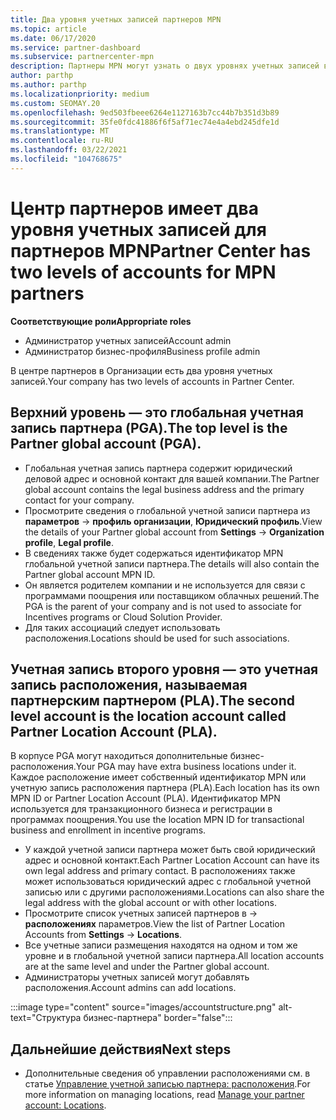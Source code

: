 ```yaml
---
title: Два уровня учетных записей партнеров MPN
ms.topic: article
ms.date: 06/17/2020
ms.service: partner-dashboard
ms.subservice: partnercenter-mpn
description: Партнеры MPN могут узнать о двух уровнях учетных записей в центре партнеров, о глобальной учетной записи партнера (PGA) и учетной записи расположения партнеров (PLA).
author: parthp
ms.author: parthp
ms.localizationpriority: medium
ms.custom: SEOMAY.20
ms.openlocfilehash: 9ed503fbeee6264e1127163b7cc44b7b351d3b89
ms.sourcegitcommit: 35fe0fdc41886f6f5af71ec74e4a4ebd245dfe1d
ms.translationtype: MT
ms.contentlocale: ru-RU
ms.lasthandoff: 03/22/2021
ms.locfileid: "104768675"
---
```

# <a name="partner-center-has-two-levels-of-accounts-for-mpn-partners"></a><span data-ttu-id="ab02d-103">Центр партнеров имеет два уровня учетных записей для партнеров MPN</span><span class="sxs-lookup"><span data-stu-id="ab02d-103">Partner Center has two levels of accounts for MPN partners</span></span>


<span data-ttu-id="ab02d-104">**Соответствующие роли**</span><span class="sxs-lookup"><span data-stu-id="ab02d-104">**Appropriate roles**</span></span>

- <span data-ttu-id="ab02d-105">Администратор учетных записей</span><span class="sxs-lookup"><span data-stu-id="ab02d-105">Account admin</span></span>
- <span data-ttu-id="ab02d-106">Администратор бизнес-профиля</span><span class="sxs-lookup"><span data-stu-id="ab02d-106">Business profile admin</span></span>


<span data-ttu-id="ab02d-107">В центре партнеров в Организации есть два уровня учетных записей.</span><span class="sxs-lookup"><span data-stu-id="ab02d-107">Your company has two levels of accounts in Partner Center.</span></span>

## <a name="the-top-level-is-the-partner-global-account-pga"></a><span data-ttu-id="ab02d-108">Верхний уровень — это глобальная учетная запись партнера (PGA).</span><span class="sxs-lookup"><span data-stu-id="ab02d-108">The top level is the Partner global account (PGA).</span></span>

- <span data-ttu-id="ab02d-109">Глобальная учетная запись партнера содержит юридический деловой адрес и основной контакт для вашей компании.</span><span class="sxs-lookup"><span data-stu-id="ab02d-109">The Partner global account contains the legal business address and the primary contact for your company.</span></span> 
- <span data-ttu-id="ab02d-110">Просмотрите сведения о глобальной учетной записи партнера из **параметров**  ->  **профиль организации**, **Юридический профиль**.</span><span class="sxs-lookup"><span data-stu-id="ab02d-110">View the details of your Partner global account from **Settings** -> **Organization profile**, **Legal profile**.</span></span>
- <span data-ttu-id="ab02d-111">В сведениях также будет содержаться идентификатор MPN глобальной учетной записи партнера.</span><span class="sxs-lookup"><span data-stu-id="ab02d-111">The details will also contain the Partner global account MPN ID.</span></span> 
- <span data-ttu-id="ab02d-112">Он является родителем компании и не используется для связи с программами поощрения или поставщиком облачных решений.</span><span class="sxs-lookup"><span data-stu-id="ab02d-112">The PGA is the parent of your company and is not used to associate for Incentives programs or Cloud Solution Provider.</span></span> 
- <span data-ttu-id="ab02d-113">Для таких ассоциаций следует использовать расположения.</span><span class="sxs-lookup"><span data-stu-id="ab02d-113">Locations should be used for such associations.</span></span>

## <a name="the-second-level-account-is-the-location-account-called-partner-location-account-pla"></a><span data-ttu-id="ab02d-114">Учетная запись второго уровня — это учетная запись расположения, называемая партнерским партнером (PLA).</span><span class="sxs-lookup"><span data-stu-id="ab02d-114">The second level account is the location account called Partner Location Account (PLA).</span></span>

<span data-ttu-id="ab02d-115">В корпусе PGA могут находиться дополнительные бизнес-расположения.</span><span class="sxs-lookup"><span data-stu-id="ab02d-115">Your PGA may have extra business locations under it.</span></span> <span data-ttu-id="ab02d-116">Каждое расположение имеет собственный идентификатор MPN или учетную запись расположения партнера (PLA).</span><span class="sxs-lookup"><span data-stu-id="ab02d-116">Each location has its own MPN ID or Partner Location Account (PLA).</span></span> <span data-ttu-id="ab02d-117">Идентификатор MPN используется для транзакционного бизнеса и регистрации в программах поощрения.</span><span class="sxs-lookup"><span data-stu-id="ab02d-117">You use the location MPN ID for transactional business and enrollment in incentive programs.</span></span>

- <span data-ttu-id="ab02d-118">У каждой учетной записи партнера может быть свой юридический адрес и основной контакт.</span><span class="sxs-lookup"><span data-stu-id="ab02d-118">Each Partner Location Account can have its own legal address and primary contact.</span></span> <span data-ttu-id="ab02d-119">В расположениях также может использоваться юридический адрес с глобальной учетной записью или с другими расположениями.</span><span class="sxs-lookup"><span data-stu-id="ab02d-119">Locations can also share the legal address with the global account or with other locations.</span></span>
- <span data-ttu-id="ab02d-120">Просмотрите список учетных записей партнеров в   ->  **расположениях** параметров.</span><span class="sxs-lookup"><span data-stu-id="ab02d-120">View the list of Partner Location Accounts from **Settings** -> **Locations**.</span></span>
- <span data-ttu-id="ab02d-121">Все учетные записи размещения находятся на одном и том же уровне и в глобальной учетной записи партнера.</span><span class="sxs-lookup"><span data-stu-id="ab02d-121">All location accounts are at the same level and under the Partner global account.</span></span>
- <span data-ttu-id="ab02d-122">Администраторы учетных записей могут добавлять расположения.</span><span class="sxs-lookup"><span data-stu-id="ab02d-122">Account admins can add locations.</span></span>

:::image type="content" source="images/accountstructure.png" alt-text="Структура бизнес-партнера" border="false":::

## <a name="next-steps"></a><span data-ttu-id="ab02d-124">Дальнейшие действия</span><span class="sxs-lookup"><span data-stu-id="ab02d-124">Next steps</span></span>

- <span data-ttu-id="ab02d-125">Дополнительные сведения об управлении расположениями см. в статье [Управление учетной записью партнера: расположения](manage-locations.md).</span><span class="sxs-lookup"><span data-stu-id="ab02d-125">For more information on managing locations, read [Manage your partner account: Locations](manage-locations.md).</span></span>
